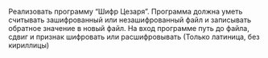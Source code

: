 Реализовать программу “Шифр Цезаря”. 
Программа должна уметь считывать зашифрованный 
или незашифрованный файл и записывать обратное значение 
в новый файл. На вход программе путь до файла,
сдвиг и признак шифровать или расшифровывать
(Только латиница, без кириллицы)
